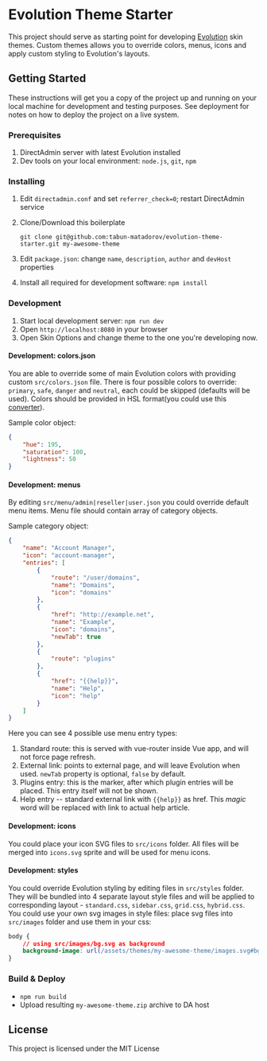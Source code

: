# Evolution Theme Starter

This project should serve as starting point for developing [Evolution](https://www.directadmin.com/evolution.php) skin themes. Custom themes allows you to override colors, menus, icons and apply custom styling to Evolution's layouts.

## Getting Started

These instructions will get you a copy of the project up and running on your local machine for development and testing purposes. See deployment for notes on how to deploy the project on a live system.

### Prerequisites

1. DirectAdmin server with latest Evolution installed
2. Dev tools on your local environment: `node.js`, `git`, `npm`

### Installing
1. Edit `directadmin.conf` and set `referrer_check=0`; restart DirectAdmin service
2. Clone/Download this boilerplate

    `git clone git@github.com:tabun-matadorov/evolution-theme-starter.git my-awesome-theme`
3. Edit `package.json`: change `name`, `description`, `author` and `devHost` properties
4. Install all required for development software: `npm install`

### Development
1. Start local development server: `npm run dev`
2. Open `http://localhost:8080` in your browser
3. Open Skin Options and change theme to the one you're developing now.

#### Development: colors.json
You are able to override some of main Evolution colors with providing custom `src/colors.json` file. There is four possible colors to override: `primary`, `safe`, `danger` and `neutral`, each could be skipped (defaults will be used). Colors should be provided in HSL format(you could use this [converter](https://www.w3schools.com/colors/colors_converter.asp)).

Sample color object:
```json
{
    "hue": 195,
    "saturation": 100,
    "lightness": 50
}
```

#### Development: menus
By editing `src/menu/admin|reseller|user.json` you could override default menu items. Menu file should contain array of category objects.

Sample category object:
```json
{
    "name": "Account Manager",
    "icon": "account-manager",
    "entries": [
        {
            "route": "/user/domains",
            "name": "Domains",
            "icon": "domains"
        },
        {
            "href": "http://example.net",
            "name": "Example",
            "icon": "domains",
            "newTab": true
        },
        {
            "route": "plugins"
        },
        {
            "href": "{{help}}",
            "name": "Help",
            "icon": "help"
        }
    ]
}
```
Here you can see 4 possible use menu entry types:
1. Standard route: this is served with vue-router inside Vue app, and will not force page refresh.
2. External link: points to external page, and will leave Evolution when used. `newTab` property is optional, `false` by default.
3. Plugins entry: this is the marker, after which plugin entries will be placed. This entry itself will not be shown.
4. Help entry -- standard external link with `{{help}}` as href. This _magic_ word will be replaced with link to actual help article.

#### Development: icons
You could place your icon SVG files to `src/icons` folder. All files will be merged into `icons.svg` sprite and will be used for menu icons.

#### Development: styles
You could override Evolution styling by editing files in `src/styles` folder. They will be bundled into 4 separate layout style files and will be applied to corresponding layout - `standard.css`, `sidebar.css`, `grid.css`, `hybrid.css`.
You could use your own svg images in style files: place svg files into `src/images` folder and use them in your css:
```css
body {
    // using src/images/bg.svg as background
    background-image: url(/assets/themes/my-awesome-theme/images.svg#bg);
}
```


### Build & Deploy
* `npm run build`
* Upload resulting `my-awesome-theme.zip` archive to DA host

## License
This project is licensed under the MIT License
